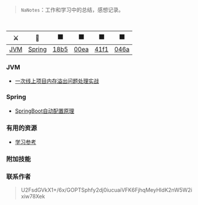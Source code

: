 
<div align="center">  
</div><br>


> `NaNotes`：工作和学习中的总结，感想记录。

<br/>


|⚔️ | 🍃 | ⬛ | ⬛ | ⬛  | ⬛
| :--------: | :---------: | :---------: | :---------: | :---------: | :---------:| 
| [JVM](#JVM)| [Spring](#Spring) |[18b5](#jvm) | [00ea](#分布式相关) |[41f1](#常用框架第三方组件)|[046a](#数据结构与算法)| [附加技能](#附加技能)|

### JVM
- [一次线上项目内存溢出问题处理实战](https://github.com/Season02/NaNotes/blob/master/MD/java-senior/oom.md)

### Spring
- [SpringBoot自动配置原理](https://github.com/Season02/NaNotes/blob/master/MD/java-senior/spring-boot-auto-config-concept.md)

### 有用的资源
- [学习参考](https://github.com/Season02/NaNotes/blob/master/MD/ext/marks.md)

### 附加技能


### 联系作者

> U2FsdGVkX1+/6x/GOPTSphfy2dj0iucuaiVFK6FjhqMeyHIdK2nW5W2ixiw78Xek
